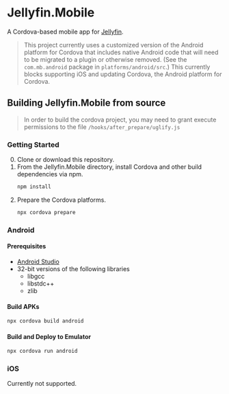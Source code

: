 # Jellyfin.Mobile

A Cordova-based mobile app for [Jellyfin](https://github.com/jellyfin/jellyfin/).

> This project currently uses a customized version of the Android platform for Cordova that includes native Android code that will need to be migrated to a plugin or otherwise removed. (See the `com.mb.android` package in `platforms/android/src`.) This currently blocks supporting iOS and updating Cordova, the Android platform for Cordova.

## Building Jellyfin.Mobile from source

> In order to build the cordova project, you may need to grant execute permissions to the file `/hooks/after_prepare/uglify.js`

### Getting Started

0. Clone or download this repository.
0. From the Jellyfin.Mobile directory, install Cordova and other build dependencies via npm.
   ```sh
   npm install
   ```
0. Prepare the Cordova platforms.
   ```sh
   npx cordova prepare
   ```

### Android

#### Prerequisites

* [Android Studio](https://developer.android.com/studio/install)
* 32-bit versions of the following libraries
  * libgcc
  * libstdc++
  * zlib

#### Build APKs

```sh
npx cordova build android
```

#### Build and Deploy to Emulator

```sh
npx cordova run android
```

### iOS

Currently not supported.
